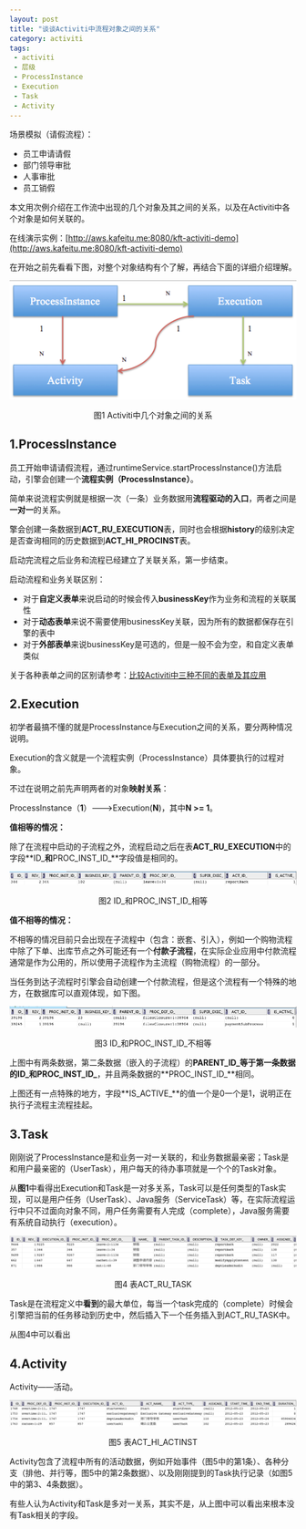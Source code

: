 ```yaml
---
layout: post
title: "谈谈Activiti中流程对象之间的关系"
category: activiti 
tags: 
 - activiti
 - 层级
 - ProcessInstance
 - Execution
 - Task
 - Activity
---
```


场景模拟（请假流程）：

* 员工申请请假
* 部门领导审批
* 人事审批
* 员工销假

本文用次例介绍在工作流中出现的几个对象及其之间的关系，以及在Activiti中各个对象是如何关联的。

在线演示实例：[http://aws.kafeitu.me:8080/kft-activiti-demo](http://aws.kafeitu.me:8080/kft-activiti-demo)

在开始之前先看看下图，对整个对象结构有个了解，再结合下面的详细介绍理解。

![](/files/2012/08/activiti-objects.png)

<center>图1 Activiti中几个对象之间的关系</center>

## 1.ProcessInstance

员工开始申请请假流程，通过runtimeService.startProcessInstance()方法启动，引擎会创建一个**流程实例（ProcessInstance）**。

简单来说流程实例就是根据一次（一条）业务数据用**流程驱动的入口**，两者之间是**一对一**的关系。

擎会创建一条数据到**ACT_RU_EXECUTION**表，同时也会根据**history**的级别决定是否查询相同的历史数据到**ACT_HI_PROCINST**表。

启动完流程之后业务和流程已经建立了关联关系，第一步结束。

启动流程和业务关联区别：

* 对于**自定义表单**来说启动的时候会传入**businessKey**作为业务和流程的关联属性
* 对于**动态表单**来说不需要使用businessKey关联，因为所有的数据都保存在引擎的表中
* 对于**外部表单**来说businessKey是可选的，但是一般不会为空，和自定义表单类似

关于各种表单之间的区别请参考：[比较Activiti中三种不同的表单及其应用](/activiti/2012/08/05/diff-activiti-workflow-forms.html)

## 2.Execution

初学者最搞不懂的就是ProcessInstance与Execution之间的关系，要分两种情况说明。

Execution的含义就是一个流程实例（ProcessInstance）具体要执行的过程对象。

不过在说明之前先声明两者的对象**映射关系**：

ProcessInstance（**1**）--->Execution(**N**)，其中**N >= 1**。 

**值相等的情况：**

除了在流程中启动的子流程之外，流程启动之后在表**ACT_RU_EXECUTION**中的字段**ID_**和**PROC_INST_ID_**字段值是相同的。

![ProcessInstance和Execution相等的情况](/files/2012/08/process-instance_exection_same.png)

<center>图2 ID_和PROC_INST_ID_相等</center>

**值不相等的情况：**

不相等的情况目前只会出现在子流程中（包含：嵌套、引入），例如一个购物流程中除了下单、出库节点之外可能还有一个**付款子流程**，在实际企业应用中付款流程通常是作为公用的，所以使用子流程作为主流程（购物流程）的一部分。

当任务到达子流程时引擎会自动创建一个付款流程，但是这个流程有一个特殊的地方，在数据库可以直观体现，如下图。

![ProcessInstance和Execution不相等的情况](/files/2012/08/process-instance_exection_diff.png)

<center>图3 ID_和PROC_INST_ID_不相等</center>

上图中有两条数据，第二条数据（嵌入的子流程）的**PARENT_ID_**等于第一条数据的**ID_**和**PROC_INST_ID_**，并且两条数据的**PROC_INST_ID_**相同。

上图还有一点特殊的地方，字段**IS_ACTIVE_**的值一个是0一个是1，说明正在执行子流程主流程挂起。

## 3.Task

刚刚说了ProcessInstance是和业务一对一关联的，和业务数据最亲密；Task是和用户最亲密的（UserTask），用户每天的待办事项就是一个个的Task对象。

从**图1**中看得出Execution和Task是一对多关系，Task可以是任何类型的Task实现，可以是用户任务（UserTask）、Java服务（ServiceTask）等，在实际流程运行中只不过面向对象不同，用户任务需要有人完成（complete），Java服务需要有系统自动执行（execution）。

![](/files/2012/08/task-db.png)

<center>图4 表ACT_RU_TASK</center>

Task是在流程定义中**看到**的最大单位，每当一个task完成的（complete）时候会引擎把当前的任务移动到历史中，然后插入下一个任务插入到ACT_RU_TASK中。

从图4中可以看出

## 4.Activity

Activity——活动。

![](/files/2012/08/activity-db.png)

<center>图5 表ACT_HI_ACTINST</center>

Activity包含了流程中所有的活动数据，例如开始事件（图5中的第1条）、各种分支（排他、并行等，图5中的第2条数据）、以及刚刚提到的Task执行记录（如图5中的第3、4条数据）。

有些人认为Activity和Task是多对一关系，其实不是，从上图中可以看出来根本没有Task相关的字段。